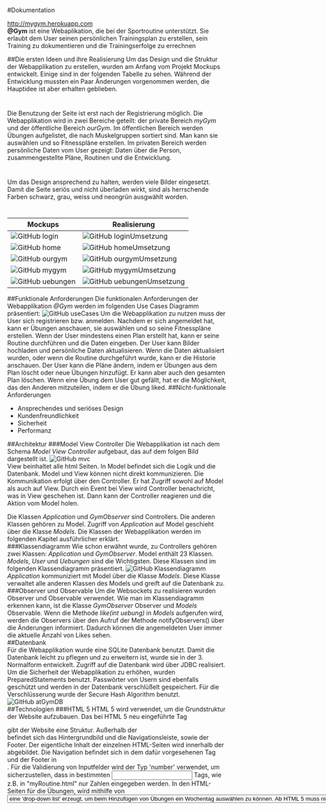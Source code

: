 #Dokumentation
         
http://mygym.herokuapp.com       
**@Gym** ist eine Webaplikation, die bei der Sportroutine unterstützt. Sie erlaubt dem User seinen persönlichen Trainingsplan zu erstellen, sein Training zu dokumentieren und die Trainingserfolge zu errechnen




##Die ersten Ideen und ihre Realisierung
Um das Design und die Struktur der Webapplikation zu erstellen, wurden am Anfang vom Projekt Mockups entwickelt. Einige sind in der folgenden Tabelle zu sehen. 
Während der Entwicklung mussten ein Paar Änderungen vorgenommen werden, die Hauptidee ist aber erhalten geblieben. 
#
Die Benutzung der Seite ist erst nach der Registrierung möglich. Die Webapplikation wird in zwei Bereiche geteilt: der private Bereich *myGym* und der 
öffentliche Bereich *ourGym*. Im öffentlichen Bereich werden Übungen aufgelistet, die nach Muskelgruppen sortiert sind. Man kann sie auswählen und so 
Fitnesspläne erstellen. Im privaten Bereich werden persönliche Daten vom User gezeigt: Daten über die Person, zusammengestellte Pläne, Routinen und die Entwicklung.
#
Um das Design ansprechend zu halten, werden viele Bilder eingesetzt. Damit die Seite seriös und nicht überladen wirkt, sind als herrschende Farben schwarz, grau, 
weiss und neongrün ausgwählt worden.
#
Mockups | Realisierung
------------ | -------------
![GitHub login](mockups/logIn.jpg) | ![GitHub loginUmsetzung](mockups/loginUmsetzung.jpg)
![GitHub home](mockups/home.jpg) | ![GitHub homeUmsetzung](mockups/homeUmsetzung.jpg)
![GitHub ourgym](mockups/ourgym.jpg) | ![GitHub ourgymUmsetzung](mockups/ourgymUmsetzung.jpg)
![GitHub mygym](mockups/mygym.jpg) | ![GitHub mygymUmsetzung](mockups/mygymUmsetzung.jpg)
![GitHub uebungen](mockups/uebungen.jpg) | ![GitHub uebungenUmsetzung](mockups/uebungenUmsetzung.jpg)          
##Funktionale Anforderungen
Die funktionalen Anforderungen der Webapplikation *@Gym* werden im folgenden Use Cases Diagramm präsentiert:
![GitHub useCases](useCases.png)
Um die Webapplikation zu nutzen muss der User sich registrieren bzw. anmelden. Nachdem er sich angemeldet hat, kann er Übungen anschauen, sie auswählen und so seine Fitnesspläne 
erstellen. Wenn der User mindestens einen Plan erstellt hat, kann er seine Routine durchführen und die Daten eingeben. Der User kann Bilder hochladen und persönliche Daten aktualisieren. 
Wenn die Daten aktualisiert wurden, oder wenn die Routine durchgeführt wurde, kann er die Historie anschauen. Der User kann die Pläne ändern, indem er Übungen aus dem Plan löscht oder neue 
Übungen hinzufügt. Er kann aber auch den gesamten Plan löschen. Wenn eine Übung dem User gut gefällt, hat er die Möglichkeit, das den Anderen mitzuteilen, indem er die Übung liked.
##Nicht-funktionale Anforderungen
* Ansprechendes und seriöses Design
* Kundenfreundlichkeit
* Sicherheit
* Performanz          
                  
##Architektur
###Model View Controller
Die Webapplikation ist nach dem Schema *Model View Controller* aufgebaut, das auf dem folgen Bild dargestellt ist. 
![GitHub mvc](mvc.png)                   
View beinhaltet alle html Seiten. In Model befindet sich die Logik und die Datenbank. 
Model und View können nicht direkt kommunizieren. Die Kommunikation erfolgt über den Controller. Er hat Zugriff sowohl auf Model als auch auf View. Durch ein Event bei View wird Controller benachricht, was in View geschehen 
ist. Dann kann der Controller reagieren und die Aktion vom Model holen.       
                  
Die Klassen *Application* und *GymObserver* sind Controllers. Die anderen Klassen gehören zu Model. Zugriff von *Application* auf Model geschieht über die Klasse *Models*. Die Klassen der Webapplikation 
werden im folgenden Kapitel ausführlicher erklärt.               
###Klassendiagramm
Wie schon erwähnt wurde, zu Controllers gehören zwei Klassen: *Application* und *GymObserver*. Model enthält 23 Klassen. *Models*, *User* und *Uebungen* sind die Wichtigsten. Diese Klassen sind im 
folgenden Klassendiagramm präsentiert.
![GitHub Klassendiagramm](Klassendiagramm.jpg)
*Application* kommuniziert mit Model über die Klasse *Models*. Diese Klasse verwaltet alle anderen Klassen des Models und greift auf die Datenbank zu.                
###Observer und Observable
Um die Websockets zu realisieren wurden Observer und Observable verwendet. Wie man im Klassendiagramm erkennen kann, ist die Klasse *GymObserver* Observer und *Models* Observable. 
Wenn die Methode *like(int uebung)* in *Models* aufgerufen wird, werden die Observers über den Aufruf der Methode notifyObservers() über die Änderungen informiert. Dadurch können die angemeldeten User immer die 
aktuelle Anzahl von Likes sehen.       
##Datenbank      
Für die Webapplikation wurde eine SQLite Datenbank benutzt. Damit die Datenbank leicht zu pflegen und zu erweitern ist, wurde sie in der 3. Normalform entwickelt. 
Zugriff auf die Datenbank wird über JDBC realisiert. Um die Sicherheit der Webapplikation zu erhöhen, wurden PreparedStatements benutzt.
Passwörter von Usern sind ebenfalls geschützt und werden in der Datenbank verschlüßelt gespeichert. Für die Verschlüsserung wurde der Secure Hash Algorithm benutzt.
![GitHub atGymDB](atGymDB.jpg)                                 
##Technologien
###HTML 5
HTML 5 wird verwendet, um die Grundstruktur der Website aufzubauen. Das bei HTML 5 neu eingeführte Tag <section> gibt der Website eine Struktur. 
Außerhalb der <section> befindet sich das Hintergrundbild und die Navigationsleiste, sowie der Footer. Der eigentliche Inhalt der einzelnen HTML-Seiten wird innerhalb der <section> 
abgebildet. Die Navigation befindet sich in dem dafür vorgesehenen Tag <nav> und der Footer in <footer>.
Für die Validierung von Inputfelder wird der Typ 'number' verwendet, um sicherzustellen, dass in bestimmten <input> Tags, wie z.B. in "myRoutine.html" nur Zahlen eingegeben werden.
In den HTML-Seiten für die Übungen, wird mithilfe von <select> und <option> eine 'drop-down list' erzeugt, um beim Hinzufügen von Übungen ein Wochentag auswählen zu können.
Ab HTML 5 muss nicht zwingend Flash verwendet werden, sondern kann auf GIF's zurückgreifen, was in diesem Projekt auch umgesetzt wurde.

###CSS3
CSS3 stellt neben Bootstrap das Design der HTML-Seiten dar. Für Elemente, die sich wiederholen, wurden Klassen verwendet. Für einzelne Tags eine ID. Das Design für die Klassen und ID's
wird in der Datei "style.css" beschrieben.
Alle Größenangaben in CSS werden relativ (in Prozent) angegeben und das Attribut 'float' verwendet, sowie ein Media Query, um ein Responsive Web Design zu ermöglichen. Das Media Query entfernt 
ab einer bestimmten Fenstergroesse das Bild auf der Anmeldeseite, so dass nur noch das Login Feld sichtbar ist.
In der Menüführung werden Menübilder farbig, wenn man mit der Maus darüber fährt. Auch das wurde mithilfe von CSS3 realisiert.

###Bootstrap
Bootstrap bietet eine Auswahl an Designelementen. Verwendet werden diese für die Navigationsleiste, Buttons, sowie Icons, wie z.B. der Stift-Icon in "aboutMe.html", um Daten zu bearbeiten.
Auch für die ausklappbaren Panels, in denen die Übungen aufgelistet werden, stellt Bootstrap eine Design Klasse zur Verfügung.
Um Bootstrap zu integrieren, muss zunächst die "bootstrap.js" Datei eingebunden werden. In dieser werden alle Bootstrap Komponente mit Javascript realisiert. 
Dadurch genügt es in den HTML-Seiten nur die benötigte Klasse anzugeben. Zusätzlich wurde die Farbe von einzelnen Bootstrap Elementen angepasst, um ein stimmiges Design zu kreieren.

###JavaScript

###JQuery
JQUery ist eine kleine JavaScript Bibliothek, die unteranderem Funktionen für die DOM Manipulation, Events, Animationen, Ajax zur Verfügung stellt. Dadurch, dass JQuery Funktionen kompakt
gehalten werden, ist es einfach diese zu benutzen, statt JavaScript.
Auf der Website wurden vor allem alle aufklappbaren Chronikanzeigen über die toggle() Funktion. Vorraussetzung dafür ist das Einbinden der "jquery.js".

###Ajax
Ajax wird genutzt, um vom Server Inhalte nachzuladen, ohne die Website zu aktualisieren. In diesem Projekt, wird Ajax benutzt, um beim Hinzufügen von Plannamen eine Auswahl an bereits 
erestellten Plänen anzuzeigen. Dabei werden nur die Namen angezeigt, die mit den, vom Benutzer bereits eingegebenen, Buchstaben übereinstimmen.
Im jeweiligen Inputfeld wird die JavaScript Funktion "Ajaxaufruf(eingabe)". Der Übergabewert  'eingbabe' beinhaltet die eingegebenen Buchstaben. Damit startet die Ajax-Anfrage.

###WebSockets
###JSON
##Weitere Ideen